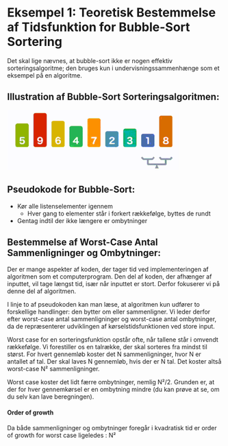 # Eksempel 1: Teoretisk Bestemmelse af Tidsfunktion for Bubble-Sort Sortering

Det skal lige nævnes, at bubble-sort ikke er nogen effektiv sorteringsalgoritme; den bruges kun i undervisningssammenhænge som et eksempel på en algoritme.

## Illustration af Bubble-Sort Sorteringsalgoritmen:
![Bubble Sort](pic_bsort.gif)

## Pseudokode for Bubble-Sort:
- Kør alle listenselementer igennem
  - Hver gang to elementer står i forkert rækkefølge, byttes de rundt
- Gentag indtil der ikke længere er ombytninger

## Bestemmelse af Worst-Case Antal Sammenligninger og Ombytninger:
Der er mange aspekter af koden, der tager tid ved implementeringen af algoritmen som et computerprogram. Den del af koden, der afhænger af inputtet, vil tage længst tid, især når inputtet er stort. Derfor fokuserer vi på denne del af algoritmen.

I linje to af pseudokoden kan man læse, at algoritmen kun udfører to forskellige handlinger: den bytter om eller sammenligner. Vi leder derfor efter worst-case antal sammenligninger og worst-case antal ombytninger, da de repræsenterer udviklingen af kørselstidsfunktionen ved store input.

Worst case for en sorteringsfunktion opstår ofte, når tallene står i omvendt rækkefølge. Vi forestiller os en talrække, der skal sorteres fra mindst til størst. For hvert gennemløb koster det N sammenligninger, hvor N er antallet af tal. Der skal laves N gennemløb, hvis der er N tal. Det koster altså worst-case N² sammenligninger.

Worst case koster det lidt færre ombytninger, nemlig N²/2. Grunden er, at der for hver gennemkørsel er en ombytning mindre (du kan prøve at se, om du selv kan lave beregningen).


#### Order of growth

Da både sammenligninger og ombytninger foregår i kvadratisk tid er order of growth for worst case ligeledes : N²